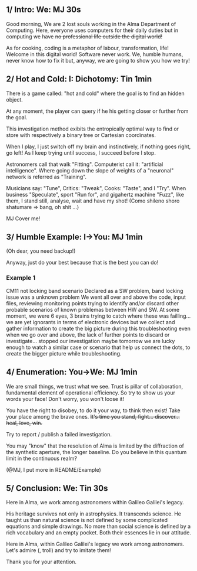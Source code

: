 ## 1/ Intro: We: MJ 30s

Good morning,
We are 2 lost souls working in the Alma Department of Computing.
Here, everyone uses computers for their daily duties but in computing we have ~~no professional life outside the digital world!~~

As for cooking, coding is a metaphor of labour, transformation, life!
Welcome in this digital world!
Software never work. We, humble humans, never know how to fix it but, anyway, we are going to show you how we try!


## 2/ Hot and Cold: I: Dichotomy: Tin 1min

There is a game called: "hot and cold" where the goal is to find an hidden object.

At any moment, the player can query if he his getting closer or further from the goal.

This investigation method exibits the entropically optimal way to find or store with respectively a binary tree or Cartesian coordinates.

When I play, I just switch off my brain and instinctively, if nothing goes right, go left!
As I keep trying until success, I succeed before I stop.

Astronomers call that walk "Fitting".
Computerist call it: "artificial intelligence".
Where going down the slope of weights of a "neuronal" network is referred as "Training".

Musicians say: "Tune", Critics: "Tweak", Cooks: "Taste", and I "Try".
When business "Speculate", sport "Run for", and gigahertz machine "Fuzz",
like them, I stand still, analyse, wait and have my shot! (Como shileno shoro shatumare => bang, oh shit ...)

MJ Cover me!


## 3/ Humble Example: I->You: MJ 1min

(Oh dear, you need backup!)

Anyway, just do your best because that is the best you can do!

### Example 1

CM11 not locking band scenario Declared as a SW problem, band locking issue was a unknown problem 
We went all over and above the code, input files, reviewing monitoring points
trying to identify and/or discard other probable scenarios of known problemas between HW and SW.
At some moment, we were 6 eyes, 3 brains trying to catch where these was failling... we are yet ignorants in
terms of electronic devices but we collect and gather information to create the big picture during this troubleshooting
even when we go over and above, the lack of further points to discard or investigate... stopped our investigation
maybe tomorrow we are lucky enough to watch a similar case or scenario that help us connect the dots, to create
the bigger picture while troubleshooting.


## 4/ Enumeration: You->We: MJ 1min

We are small things, we trust what we see.
Trust is pillar of collaboration, fundamental element of operational efficiency.
So try to show us your words your face! Don't worry, you won't loose it!

You have the right to disobey, to do it your way, to think then exist!
Take your place among the brave ones.
~~It's time you stand, fight... discover... heal, love, win.~~

Try to report / publish a failed investigation.

You may "know" that the resolution of Alma is limited by the diffraction of the synthetic aperture, the longer baseline.
Do you believe in this quantum limit in the continuous realm?

(@MJ, I put more in README/Example)


## 5/ Conclusion: We: Tin 30s

Here in Alma, we work among astronomers within Galileo Galilei's legacy.

His heritage survives not only in astrophysics. It transcends science.
He taught us than natural science is not defined by some complicated equations and simple drawings.
No more than social science is defined by a rich vocabulary and an empty pocket.
Both their essences lie in our attitude.

Here in Alma, within Galileo Galilei's legacy we work among astronomers.
Let's admire (, troll) and try to imitate them!

Thank you for your attention.
